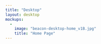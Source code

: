 ```yaml
---
title: "Desktop"
layout: desktop
mockups:
  -
    image: "beacon-desktop-home_v1B.jpg"
    title: "Home Page"
---
```

